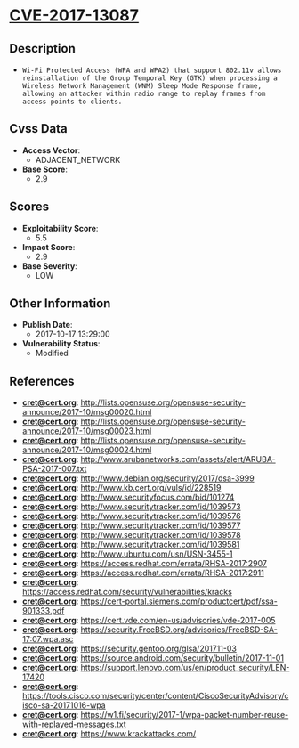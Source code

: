 
# [CVE-2017-13087](http://lists.opensuse.org/opensuse-security-announce/2017-10/msg00020.html)

## Description

- `Wi-Fi Protected Access (WPA and WPA2) that support 802.11v allows reinstallation of the Group Temporal Key (GTK) when processing a Wireless Network Management (WNM) Sleep Mode Response frame, allowing an attacker within radio range to replay frames from access points to clients.`

## Cvss Data

- **Access Vector**:
  - ADJACENT_NETWORK
- **Base Score**:
  - 2.9

## Scores

- **Exploitability Score**:
  - 5.5
- **Impact Score**:
  - 2.9
- **Base Severity**:
  - LOW

## Other Information

- **Publish Date**:
  - 2017-10-17 13:29:00
- **Vulnerability Status**:
  - Modified

## References

- **cret@cert.org**: http://lists.opensuse.org/opensuse-security-announce/2017-10/msg00020.html
- **cret@cert.org**: http://lists.opensuse.org/opensuse-security-announce/2017-10/msg00023.html
- **cret@cert.org**: http://lists.opensuse.org/opensuse-security-announce/2017-10/msg00024.html
- **cret@cert.org**: http://www.arubanetworks.com/assets/alert/ARUBA-PSA-2017-007.txt
- **cret@cert.org**: http://www.debian.org/security/2017/dsa-3999
- **cret@cert.org**: http://www.kb.cert.org/vuls/id/228519
- **cret@cert.org**: http://www.securityfocus.com/bid/101274
- **cret@cert.org**: http://www.securitytracker.com/id/1039573
- **cret@cert.org**: http://www.securitytracker.com/id/1039576
- **cret@cert.org**: http://www.securitytracker.com/id/1039577
- **cret@cert.org**: http://www.securitytracker.com/id/1039578
- **cret@cert.org**: http://www.securitytracker.com/id/1039581
- **cret@cert.org**: http://www.ubuntu.com/usn/USN-3455-1
- **cret@cert.org**: https://access.redhat.com/errata/RHSA-2017:2907
- **cret@cert.org**: https://access.redhat.com/errata/RHSA-2017:2911
- **cret@cert.org**: https://access.redhat.com/security/vulnerabilities/kracks
- **cret@cert.org**: https://cert-portal.siemens.com/productcert/pdf/ssa-901333.pdf
- **cret@cert.org**: https://cert.vde.com/en-us/advisories/vde-2017-005
- **cret@cert.org**: https://security.FreeBSD.org/advisories/FreeBSD-SA-17:07.wpa.asc
- **cret@cert.org**: https://security.gentoo.org/glsa/201711-03
- **cret@cert.org**: https://source.android.com/security/bulletin/2017-11-01
- **cret@cert.org**: https://support.lenovo.com/us/en/product_security/LEN-17420
- **cret@cert.org**: https://tools.cisco.com/security/center/content/CiscoSecurityAdvisory/cisco-sa-20171016-wpa
- **cret@cert.org**: https://w1.fi/security/2017-1/wpa-packet-number-reuse-with-replayed-messages.txt
- **cret@cert.org**: https://www.krackattacks.com/
